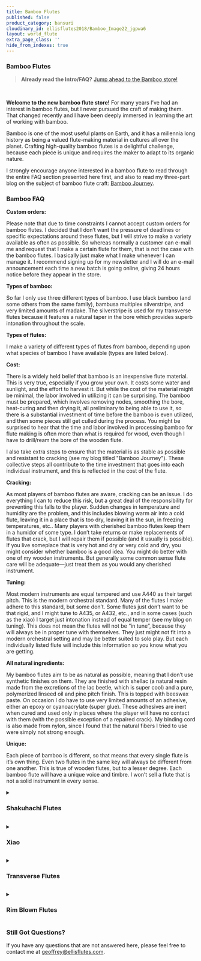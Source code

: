 ```yaml
---
title: Bamboo Flutes
published: false
product_category: bansuri
cloudinary_id: ellisflutes2018/Bamboo_Image22_jgpwa6
layout: world_flute
extra_page_class: ''
hide_from_indexes: true
---
```


### Bamboo Flutes

> **Already read the Intro/FAQ?** [Jump ahead to the Bamboo store!](#store)

&nbsp;

**Welcome to the new bamboo flute store!** For many years I’ve had an interest in bamboo flutes, but I never pursued the craft of making them.  That changed recently and I have been deeply immersed in learning the art of working with bamboo.

Bamboo is one of the most useful plants on Earth, and it has a millennia long history as being a valued flute-making material in cultures all over the planet.  Crafting high-quality bamboo flutes is a delightful challenge, because each piece is unique and requires the maker to adapt to its organic nature.

I strongly encourage anyone interested in a bamboo flute to read through the entire FAQ section presented here first, and also to read my three-part blog on the subject of bamboo flute craft: [Bamboo Journey](#).

### Bamboo FAQ

**Custom orders:**

Please note that due to time constraints I cannot accept custom orders for bamboo flutes.  I decided that I don’t want the pressure of deadlines or specific expectations around these flutes, but I will strive to make a variety available as often as possible.  So whereas normally a customer can e-mail me and request that I make a certain flute for them, that is not the case with the bamboo flutes.  I basically just make what I make whenever I can manage it.  I recommend signing up for my newsletter and I will do an e-mail announcement each time a new batch is going online, giving 24 hours notice before they appear in the store.

**Types of bamboo:**

So far I only use three different types of bamboo.  I use black bamboo (and some others from the same family), bambusa multiplex silverstripe, and very limited amounts of madake.  The silverstripe is used for my transverse flutes because it features a natural taper in the bore which provides superb intonation throughout the scale.

**Types of flutes:**

I make a variety of different types of flutes from bamboo, depending upon what species of bamboo I have available (types are listed below).

**Cost:**

There is a widely held belief that bamboo is an inexpensive flute material.  This is very true, especially if you grow your own.  It costs some water and sunlight, and the effort to harvest it. But while the cost of the material might be minimal, the labor involved in utilizing it can be surprising.  The bamboo must be prepared, which involves removing nodes, smoothing the bore, heat-curing and then drying it, all preliminary to being able to use it, so there is a substantial investment of time before the bamboo is even utilized, and then some pieces still get culled during the process.  You might be surprised to hear that the time and labor involved in processing bamboo for flute making is often more than what is required for wood, even though I have to drill/ream the bore of the wooden flute.

I also take extra steps to ensure that the material is as stable as possible and resistant to cracking (see my blog titled "Bamboo Journey").  These collective steps all contribute to the time investment that goes into each individual instrument, and this is reflected in the cost of the flute.

**Cracking:**

As most players of bamboo flutes are aware, cracking can be an issue.  I do everything I can to reduce this risk, but a great deal of the responsibility for preventing this falls to the player.  Sudden changes in temperature and humidity are the problem, and this includes blowing warm air into a cold flute, leaving it in a place that is too dry, leaving it in the sun, in freezing temperatures, etc..  Many players with cherished bamboo flutes keep them in a humidor of some type.  I don’t take returns or make replacements of flutes that crack, but I will repair them if possible (and it usually is possible).   If you live someplace that is very hot and dry or very cold and dry, you might consider whether bamboo is a good idea.  You might do better with one of my wooden instruments.  But generally some common sense flute care will be adequate—just treat them as you would any cherished instrument.

**Tuning:**

Most modern instruments are equal tempered and use A440 as their target pitch.  This is the modern orchestral standard.  Many of the flutes I make adhere to this standard, but some don’t.  Some flutes just don’t want to be that rigid, and I might tune to A435, or A432, etc., and in some cases (such as the xiao) I target just intonation instead of equal temper (see my blog on tuning).  This does not mean the flutes will not be “in tune”, because they will always be in proper tune with themselves.  They just might not fit into a modern orchestral setting and may be better suited to solo play.  But each individually listed flute will include this information so you know what you are getting.

**All natural ingredients:**

My bamboo flutes aim to be as natural as possible, meaning that I don’t use synthetic finishes on them.  They are finished with shellac (a natural resin made from the excretions of the lac beetle, which is super cool) and a pure, polymerized linseed oil and pine pitch finish.  This is topped with beeswax paste.  On occasion I do have to use very limited amounts of an adhesive, either an epoxy or cyanoacrylate (super glue).  These adhesives are inert when cured and used only in places where the player will have no contact with them (with the possible exception of a repaired crack).  My binding cord is also made from nylon, since I found that the natural fibers I tried to use were simply not strong enough.

**Unique:**

Each piece of bamboo is different, so that means that every single flute is it’s own thing.  Even two flutes in the same key will always be different from one another.  This is true of wooden flutes, but to a lesser degree.  Each bamboo flute will have a unique voice and timbre.  I won’t sell a flute that is not a solid instrument in every sense.

<details-preamble></details-preamble>
<details markdown="1">
  <summary markdown="1">

### Shakuhachi Flutes

  </summary>

My bamboo shakuhachi are strictly jinashi style.  They have a natural bore, with no manipulation of it’s shape.  I tend to use black bamboo or some others from the phyllostachys family (not the more traditional Madake).  So if you are a strict traditionalist, these probably aren’t for you.   Without the modifications to the bore, it may or may not provide the entire range of notes that serious shakuhachi players expect to find.   I can promise that it will play the pentatonic minor scale with good accuracy through the first two octaves.   But if you want a lovely, well-tuned shakuhachi that you can use for personal meditation, then you’ll probably love them.
</details>

<details-preamble></details-preamble>
<details markdown="1">
  <summary markdown="1">

### Xiao

  </summary>

All of my bamboo xiao are one-piece instruments.  This is a very challenging way to make the xiao, but very rewarding.  Clearing the nodes from the bore of a long, single piece flute is a bit of an art, but I personally like the aesthetic of a one-piece xiao.  I’m an avid xiao player myself, so none of these flutes makes it into the store unless it is a flute I would personally play (so the quality has to be very high).
</details>

<details-preamble></details-preamble>
<details markdown="1">
  <summary markdown="1">

### Transverse Flutes

  </summary>

Most of these bamboo versions play the diatonic major scale and are suitable for many types of folk music, including Irish Traditional Music and related styles.  They are made from bamboo that exhibits a natural taper in the bore and therefore have a naturally superior tuning balance and response.  The lip plates are also made from bamboo, though they are tinted with a dye.  

I also make what I call *meditation flutes* that feature different scales and playing characteristics.
</details>

<details-preamble></details-preamble>
<details markdown="1">
  <summary markdown="1">

### Rim Blown Flutes

  </summary>

This category encompasses all of the vertical, endblown flute styles and tunings that are not either the xiao or shakuhachi.
</details>

### Still Got Questions?

If you have any questions that are not answered here, please feel free to contact me at [geoffrey@ellisflutes.com](mailto:geoffrey@ellisflutes.com).
